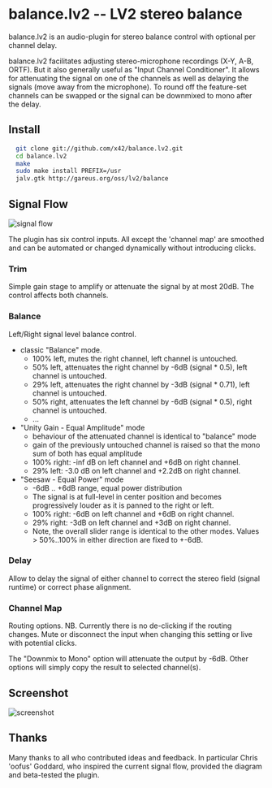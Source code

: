 balance.lv2 -- LV2 stereo balance
=================================

balance.lv2 is an audio-plugin for stereo balance control with
optional per channel delay.

balance.lv2 facilitates adjusting stereo-microphone recordings (X-Y, A-B, ORTF).
But it also generally useful as "Input Channel Conditioner".
It allows for attenuating the signal on one of the channels as well as
delaying the signals (move away from the microphone).
To round off the feature-set channels can be swapped or the signal can be
downmixed to mono after the delay.

Install
-------

```bash
  git clone git://github.com/x42/balance.lv2.git
  cd balance.lv2
  make
  sudo make install PREFIX=/usr
  jalv.gtk http://gareus.org/oss/lv2/balance
```

Signal Flow
-----------

![signal flow](https://raw.github.com/x42/balance.lv2/master/doc/signal_flow.png "Signal Flow")

The plugin has six control inputs.
All except the 'channel map' are smoothed and can be automated or changed dynamically without introducing clicks.

### Trim

Simple gain stage to amplify or attenuate the signal by at most 20dB. The control affects both channels.

### Balance

Left/Right signal level balance control.

* classic "Balance" mode.
  * 100% left, mutes the right channel, left channel is untouched.
  *  50% left, attenuates the right channel by -6dB (signal * 0.5), left channel is untouched.
  *  29% left, attenuates the right channel by -3dB (signal * 0.71), left channel is untouched.
  *  50% right, attenuates the left channel by -6dB (signal * 0.5), right channel is untouched.
  * ...
* "Unity Gain - Equal Amplitude" mode
  * behaviour of the attenuated channel is identical to "balance" mode
  * gain of the previously untouched channel is raised so that the mono sum of both has equal amplitude
  * 100% right: -inf dB on left channel and +6dB on right channel.
  *  29% left: -3.0 dB on left channel and +2.2dB on right channel.
* "Seesaw - Equal Power" mode
  * -6dB .. +6dB range, equal power distribution
  * The signal is at full-level in center position and becomes progressively louder as it is panned to the right or left.
  * 100% right: -6dB on left channel and +6dB on right channel.
  *  29% right: -3dB on left channel and +3dB on right channel.
  * Note, the overall slider range is identical to the other modes.
    Values > 50%..100% in either direction are fixed to +-6dB.

### Delay

Allow to delay the signal of either channel to correct the stereo field (signal runtime) or correct phase alignment.

### Channel Map

Routing options. NB. Currently there is no de-clicking if the routing changes.
Mute or disconnect the input when changing this setting or live with potential clicks.

The "Downmix to Mono" option will attenuate the output by -6dB. Other options will simply copy
the result to selected channel(s).

Screenshot
----------

![screenshot](https://raw.github.com/x42/balance.lv2/master/doc/screenshot.png "Example running in Ardour")

Thanks
------
Many thanks to all who contributed ideas and feedback. In particular
Chris 'oofus' Goddard, who inspired the current signal flow, provided
the diagram and beta-tested the plugin.
